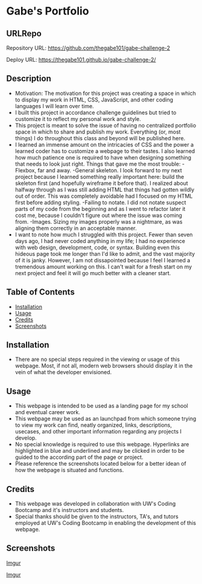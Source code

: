 # Gabe's Portfolio

## URLRepo

Repository URL: https://github.com/thegabe101/gabe-challenge-2

Deploy URL: https://thegabe101.github.io/gabe-challenge-2/

## Description

- Motivation: The motivation for this project was creating a space in which to display my work in HTML, CSS, JavaScript, and other coding languages I will learn over time.
- I built this project in accordance challenge guidelines but tried to customize it to reflect my personal work and style.
- This project is meant to solve the issue of having no centralized portfolio space in which to share and publish my work. Everything (or, most things) I do throughout this class and beyond will be published here.
- I learned an immense amount on the intricacies of CSS and the power a learned coder has to customize a webpage to their tastes. I also learned how much patience one is required to have when designing something that needs to look just right. Things that gave me the most trouble:
  -Flexbox, far and away.
  -General skeleton. I look forward to my next project because I learned something really important here: build the skeleton first (and hopefully wireframe it before that). I realized about halfway through as I was still adding HTML that things had gotten wildly out of order. This was completely avoidable had I focused on my HTML first before adding styling.
  -Failing to notate. I did not notate suspect parts of my code from the beginning and as I went to refactor later it cost me, because I couldn't figure out where the issue was coming from.
  -Images. Sizing my images properly was a nightmare, as was aligning them correctly in an acceptable manner.
- I want to note how much I struggled with this project. Fewer than seven days ago, I had never coded anything in my life; I had no experience with web design, development, code, or syntax. Building even this hideous page took me longer than I'd like to admit, and the vast majority of it is janky. However, I am not dissapointed because I feel I learned a tremendous amount working on this. I can't wait for a fresh start on my next project and feel it will go much better with a cleaner start.

## Table of Contents

- [Installation](#installation)
- [Usage](#usage)
- [Credits](#credits)
- [Screenshots](#screenshots)

## Installation

- There are no special steps required in the viewing or usage of this webpage. Most, if not all, modern web browsers should display it in the vein of what the developer envisioned.

## Usage

- This webpage is intended to be used as a landing page for my school and eventual career work.
- This webpage may be used as an launchpad from which someone trying to view my work can find, neatly organized, links, descriptions, usecases, and other important information regarding any projects I develop.
- No special knowledge is required to use this webpage. Hyperlinks are highlighted in blue and underlined and may be clicked in order to be guided to the according part of the page or project.
- Please reference the screenshots located below for a better idean of how the webpage is situated and functions.

## Credits

- This webpage was developed in collaboration with UW's Coding Bootcamp and it's instructors and students.
- Special thanks should be given to the instructors, TA's, and tutors employed at UW's Coding Bootcamp in enabling the development of this webpage.

## Screenshots

[Imgur](https://i.imgur.com/kh5uYGk.jpg)

[Imgur](https://i.imgur.com/3tIi8Je.jpg)
